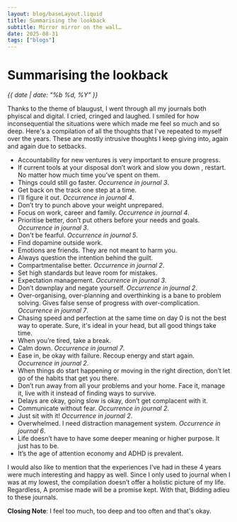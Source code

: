 ```yaml
---
layout: blog/baseLayout.liquid
title: Summarising the lookback
subtitle: Mirror mirror on the wall…
date: 2025-08-31
tags: ["blogs"]
---
```


# Summarising the lookback

_{{ date | date: "%b %d, %Y" }}_

Thanks to the theme of blaugust, I went through all my journals both phyiscal and digital. I cried, cringed and laughed. I smiled for how inconsequential the situations were which made me feel so much and so deep. Here's a compilation of all the thoughts that I've repeated to myself over the years. These are mostly intrusive thoughts I keep giving into, again and again due to setbacks.

- Accountability for new ventures is very important to ensure progress.
- If current tools at your disposal don’t work and slow you down , restart. No matter how much time you’ve spent on them.
- Things could still go faster. _Occurrence in journal 3_.
- Get back on the track one step at a time.
- I’ll figure it out. _Occurrence in journal 4_.
- Don’t try to punch above your weight unprepared.
- Focus on work, career and family. _Occurrence in journal 4_.
- Prioritise better, don’t put others before your needs and goals. _Occurrence in journal 3_.
- Don't be fearful. _Occurrence in journal 5_.
- Find dopamine outside work.
- Emotions are friends. They are not meant to harm you.
- Always question the intention behind the guilt.
- Compartmentalise better. _Occurrence in journal 2_.
- Set high standards but leave room for mistakes.
- Expectation management. _Occurrence in journal 3_.
- Don’t downplay and negate yourself. _Occurrence in journal 2_.
- Over-organising, over-planning and overthinking is a bane to problem solving. Gives false sense of progress with over-complication. _Occurrence in journal 7_.
- Chasing speed and perfection at the same time on day 0 is not the best way to operate. Sure, it's ideal in your head, but all good things take time.
- When you’re tired, take a break.
- Calm down. _Occurrence in journal 7_.
- Ease in, be okay with failure. Recoup energy and start again. _Occurrence in journal 2_.
- When things do start happening or moving in the right direction, don’t let go of the habits that get you there.
- Don’t run away from all your problems and your home. Face it, manage it, live with it instead of finding ways to survive.
- Delays are okay, going slow is okay, don’t get complacent with it.
- Communicate without fear. _Occurrence in journal 2_.
- Just sit with it! _Occurrence in journal 2_.
- Overwhelmed. I need distraction management system. _Occurrence in journal 6_.
- Life doesn’t have to have some deeper meaning or higher purpose. It just has to be.
- It’s the age of attention economy and ADHD is prevalent.

I would also like to mention that the experiences I’ve had in these 4 years were much interesting and happy as well. Since I only used to journal when I was at my lowest, the compilation doesn’t offer a holistic picture of my life. Regardless, A promise made will be a promise kept. With that, Bidding adieu to these journals.

**Closing Note**: I feel too much, too deep and too often and that's okay.
